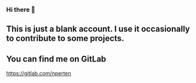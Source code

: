 ### Hi there 👋

## This is just a blank account. I use it occasionally to contribute to some projects.

## You can find me on GitLab

https://gitlab.com/nperten

